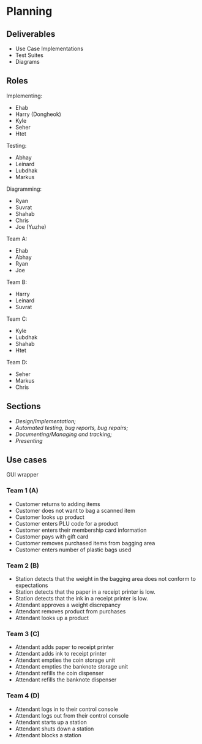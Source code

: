 # Planning

## Deliverables

- Use Case Implementations
- Test Suites
- Diagrams

## Roles

Implementing:

- Ehab
- Harry (Dongheok)
- Kyle
- Seher
- Htet

Testing:

- Abhay
- Leinard
- Lubdhak 
- Markus

Diagramming:

- Ryan
- Suvrat
- Shahab
- Chris
- Joe (Yuzhe)

Team A:

- Ehab
- Abhay
- Ryan
- Joe

Team B:

- Harry
- Leinard
- Suvrat

Team C:

- Kyle
- Lubdhak
- Shahab
- Htet

Team D:

- Seher
- Markus
- Chris

## Sections

- _Design/Implementation;_
- _Automated testing, bug reports, bug repairs;_
- _Documenting/Managing and tracking;_
- _Presenting_

## Use cases

GUI wrapper

### Team 1 (A)

- Customer returns to adding items
- Customer does not want to bag a scanned item
- Customer looks up product
- Customer enters PLU code for a product
- Customer enters their membership card information
- Customer pays with gift card
- Customer removes purchased items from bagging area
- Customer enters number of plastic bags used

### Team 2 (B)

- Station detects that the weight in the bagging area does not conform to expectations
- Station detects that the paper in a receipt printer is low.
- Station detects that the ink in a receipt printer is low.
- Attendant approves a weight discrepancy
- Attendant removes product from purchases
- Attendant looks up a product

### Team 3 (C)

- Attendant adds paper to receipt printer
- Attendant adds ink to receipt printer
- Attendant empties the coin storage unit
- Attendant empties the banknote storage unit
- Attendant refills the coin dispenser
- Attendant refills the banknote dispenser

### Team 4 (D)

- Attendant logs in to their control console
- Attendant logs out from their control console
- Attendant starts up a station
- Attendant shuts down a station
- Attendant blocks a station
